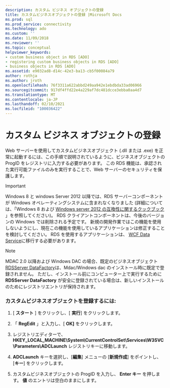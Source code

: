 ```yaml
---
description: カスタム ビジネス オブジェクトの登録
title: カスタムビジネスオブジェクトの登録 |Microsoft Docs
ms.prod: sql
ms.prod_service: connectivity
ms.technology: ado
ms.custom: ''
ms.date: 11/09/2018
ms.reviewer: ''
ms.topic: conceptual
helpviewer_keywords:
- custom business object in RDS [ADO]
- registering custom business objects in RDS [ADO]
- business objects in RDS [ADO]
ms.assetid: e9032ad8-d14c-42e3-ba13-cb5f00084a79
author: rothja
ms.author: jroth
ms.openlocfilehash: 76f3311a622abbd249aa942e1ebdbda33ad06966
ms.sourcegitcommit: 917df4ffd22e4a229af7dc481dcce3ebba0aa4d7
ms.translationtype: MT
ms.contentlocale: ja-JP
ms.lasthandoff: 02/10/2021
ms.locfileid: "100036422"
---
```

# <a name="registering-a-custom-business-object"></a>カスタム ビジネス オブジェクトの登録
Web サーバーを使用してカスタムビジネスオブジェクト (.dll または .exe) を正常に起動するには、この手順で説明されているように、ビジネスオブジェクトの ProgID をレジストリに入力する必要があります。 この RDS 機能は、承認された実行可能ファイルのみを実行することで、Web サーバーのセキュリティを保護します。  
  
> [!IMPORTANT]
>  Windows 8 と windows Server 2012 以降では、RDS サーバーコンポーネントが Windows オペレーティングシステムに含まれなくなりました (詳細については、「Windows 8 および [Windows server 2012 の互換性に関するクックブック](https://www.microsoft.com/download/details.aspx?id=27416) 」を参照してください)。 RDS クライアントコンポーネントは、今後のバージョンの Windows では削除される予定です。 新規の開発作業ではこの機能を使用しないようにし、現在この機能を使用しているアプリケーションは修正することを検討してください。 RDS を使用するアプリケーションは、 [WCF Data Service](/dotnet/framework/wcf/)に移行する必要があります。  
  
> [!NOTE]
>  MDAC 2.0 以降および Windows DAC の場合、既定のビジネスオブジェクト [RDSServer DataFactory](../../reference/rds-api/datafactory-object-rdsserver.md)は、Mdac/Windows dac のインストール時に既定で登録されません。 ただし、インストール前にコンピューター上で実行するために **RDSServer DataFactory** が安全に登録されている場合は、新しいインストールのためにレジストリエントリが保持されます。  
  
### <a name="to-register-a-custom-business-object"></a>カスタムビジネスオブジェクトを登録するには:  
  
1.  [ **スタート** ] をクリックし、[ **実行**] をクリックします。  
  
2.  「 **RegEdit** 」と入力し、[ **OK]** をクリックします。  
  
3.  レジストリエディターで、 **HKEY_LOCAL_MACHINE\System\CurrentControlSet\Services\W3SVC\Parameters\ADCLaunch** レジストリキーに移動します。  
  
4.  **ADCLaunch** キーを選択し、[**編集**] メニューの [**新規作成**] をポイントし、[**キー**] をクリックします。  
  
5.  カスタムビジネスオブジェクトの ProgID を入力し、 **Enter キー** を押します。 **値** のエントリは空白のままにします。